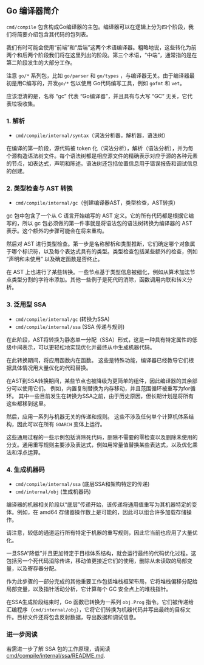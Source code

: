 <!---
// Copyright 2018 The Go Authors. All rights reserved.
// Use of this source code is governed by a BSD-style
// license that can be found in the LICENSE file.
-->

## Go 编译器简介

`cmd/compile` 包含构成Go编译器的主包。编译器可以在逻辑上分为四个阶段，我们将简要介绍包含其代码的包列表。

我们有时可能会使用“前端”和“后端”这两个术语编译器。粗略地说，这些转化为前两个和后两个阶段我们将在这里列出的阶段。第三个术语，“中端”，通常指的是在第二阶段发生的大部分工作。

注意 `go/*` 系列包，比如 `go/parser` 和 `go/types` ，与编译器无关。由于编译器最初是用C编写的，开发`go/*` 包以使用 Go代码编写工具，例如 `gofmt` 和 `vet`。

应该澄清的是，名称 “gc” 代表 “Go编译器”，并且具有与大写 “GC” 无关，它代表垃圾收集。

### 1. 解析

- `cmd/compile/internal/syntax`（词法分析器，解析器，语法树）

在编译的第一阶段，源代码被 token 化（词法分析），解析（语法分析），并为每个源构造语法树文件。每个语法树都是相应源文件的精确表示对应于源的各种元素的节点，如表达式，声明和陈述。语法树还包括位置信息用于错误报告和调试信息的创建。

### 2. 类型检查与 AST 转换

* `cmd/compile/internal/gc`（创建编译器AST，类型检查，AST转换）

gc 包中包含了一个从 C 语言开始编写的 AST 定义。它的所有代码都是根据它编写的，所以 gc 包必须做的第一件事就是将语法包的语法树转换为编译器的 AST 表示。这个额外的步骤可能会在将来重构。

然后对 AST 进行类型检查。第一步是名称解析和类型推断，它们确定哪个对象属于哪个标识符，以及每个表达式具有的类型。类型检查包括某些额外的检查，例如 “声明和未使用” 以及确定函数是否终止。

在 AST 上也进行了某些转换。一些节点基于类型信息被细化，例如从算术加法节点类型分割的字符串添加。其他一些例子是死代码消除，函数调用内联和转义分析。

### 3. 泛用型 SSA

* `cmd/compile/internal/gc` (转换为SSA)
* `cmd/compile/internal/ssa` (SSA 传递与规则)


在此阶段，AST将转换为静态单一分配（SSA）形式，这是一种具有特定属性的低级中间表示，可以更轻松地实现优化并最终从中生成机器代码。

在此转换期间，将应用函数内在函数。 这些是特殊功能，编译器已经教导它们根据具体情况用大量优化的代码替换。

在AST到SSA转换期间，某些节点也被降级为更简单的组件，因此编译器的其余部分可以使用它们。 例如，内置复制替换为内存移动，并且范围循环被重写为for循环。 其中一些目前发生在转换为SSA之前，由于历史原因，但长期计划是将所有这些都移到这里。

然后，应用一系列与机器无关的传递和规则。 这些不涉及任何单个计算机体系结构，因此可以在所有 `GOARCH` 变体上运行。

这些通用过程的一些示例包括消除死代码，删除不需要的零检查以及删除未使用的分支。通用重写规则主要涉及表达式，例如用常量值替换某些表达式，以及优化乘法和浮点运算。

### 4. 生成机器码

* `cmd/compile/internal/ssa` (底层SSA和架构特定的传递)
* `cmd/internal/obj` (生成机器码)

编译器的机器相关阶段以“底层”传递开始，该传递将通用值重写为其机器特定的变体。例如，在 amd64 存储器操作数上是可能的，因此可以组合许多加载存储操作。

请注意，较低的通道运行所有特定于机器的重写规则，因此它当前也应用了大量优化。

一旦SSA“降低”并且更加特定于目标体系结构，就会运行最终的代码优化过程。这包括另一个死代码消除传递，移动值更接近它们的使用，删除从未读取的局部变量，以及寄存器分配。

作为此步骤的一部分完成的其他重要工作包括堆栈框架布局，它将堆栈偏移分配给局部变量，以及指针活动分析，它计算每个 GC 安全点上的堆栈指针。

在SSA生成阶段结束时，Go 函数已转换为一系列 `obj.Prog` 指令。它们被传递给汇编程序（`cmd/internal/obj`），它将它们转换为机器代码并写出最终的目标文件。目标文件还将包含反射数据，导出数据和调试信息。

### 进一步阅读

若需进一步了解 SSA 包的工作原理，请阅读 [cmd/compile/internal/ssa/README.md](internal/ssa/README.md).